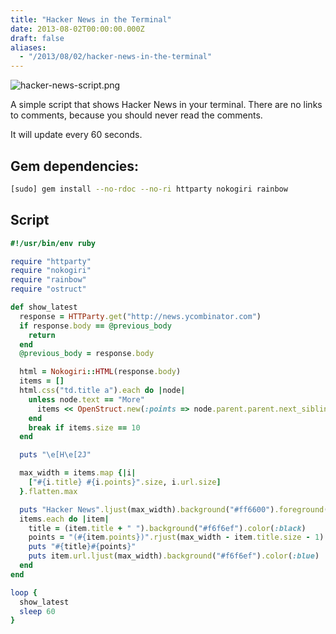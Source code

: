 ```yaml
---
title: "Hacker News in the Terminal"
date: 2013-08-02T00:00:00.000Z
draft: false
aliases:
  - "/2013/08/02/hacker-news-in-the-terminal"
---
```

![hacker-news-script.png](/hacker-news-script.png)

A simple script that shows Hacker News in your terminal. There are no links to comments, because you should never read the comments.

It will update every 60 seconds.

## Gem dependencies:

```bash
[sudo] gem install --no-rdoc --no-ri httparty nokogiri rainbow
```

## Script

```ruby
#!/usr/bin/env ruby

require "httparty"
require "nokogiri"
require "rainbow"
require "ostruct"

def show_latest
  response = HTTParty.get("http://news.ycombinator.com")
  if response.body == @previous_body
    return
  end
  @previous_body = response.body

  html = Nokogiri::HTML(response.body)
  items = []
  html.css("td.title a").each do |node|
    unless node.text == "More"
      items << OpenStruct.new(:points => node.parent.parent.next_sibling.css("span").text, :title => node.text, :url => node["href"])
    end
    break if items.size == 10
  end 

  puts "\e[H\e[2J"

  max_width = items.map {|i|
    ["#{i.title} #{i.points}".size, i.url.size]
  }.flatten.max

  puts "Hacker News".ljust(max_width).background("#ff6600").foreground(:black)
  items.each do |item|
    title = (item.title + " ").background("#f6f6ef").color(:black)
    points = "(#{item.points})".rjust(max_width - item.title.size - 1).background("#f6f6ef").color(:red)
    puts "#{title}#{points}"
    puts item.url.ljust(max_width).background("#f6f6ef").color(:blue)
  end
end

loop {
  show_latest
  sleep 60
}
```
